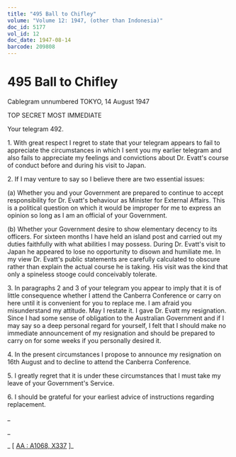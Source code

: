 ```yaml
---
title: "495 Ball to Chifley"
volume: "Volume 12: 1947, (other than Indonesia)"
doc_id: 5177
vol_id: 12
doc_date: 1947-08-14
barcode: 209808
---
```


# 495 Ball to Chifley

Cablegram unnumbered TOKYO, 14 August 1947

TOP SECRET MOST IMMEDIATE

Your telegram 492.

1\. With great respect I regret to state that your telegram appears to fail to appreciate the circumstances in which I sent you my earlier telegram and also fails to appreciate my feelings and convictions about Dr. Evatt's course of conduct before and during his visit to Japan.

2\. If I may venture to say so I believe there are two essential issues:

(a) Whether you and your Government are prepared to continue to accept responsibility for Dr. Evatt's behaviour as Minister for External Affairs. This is a political question on which it would be improper for me to express an opinion so long as I am an official of your Government.

(b) Whether your Government desire to show elementary decency to its officers. For sixteen months I have held an island post and carried out my duties faithfully with what abilities I may possess. During Dr. Evatt's visit to Japan he appeared to lose no opportunity to disown and humiliate me. In my view Dr. Evatt's public statements are carefully calculated to obscure rather than explain the actual course he is taking. His visit was the kind that only a spineless stooge could conceivably tolerate.

3\. In paragraphs 2 and 3 of your telegram you appear to imply that it is of little consequence whether I attend the Canberra Conference or carry on here until it is convenient for you to replace me. I am afraid you misunderstand my attitude. May I restate it. I gave Dr. Evatt my resignation. Since I had some sense of obligation to the Australian Government and if I may say so a deep personal regard for yourself, I felt that I should make no immediate announcement of my resignation and should be prepared to carry on for some weeks if you personally desired it.

4\. In the present circumstances I propose to announce my resignation on 16th August and to decline to attend the Canberra Conference.

5\. I greatly regret that it is under these circumstances that I must take my leave of your Government's Service.

6\. I should be grateful for your earliest advice of instructions regarding replacement.

_

_

_ [ [AA : A1068, X337](http://www.naa.gov.au/cgi-bin/Search?O=I&Number=209808) ]_
